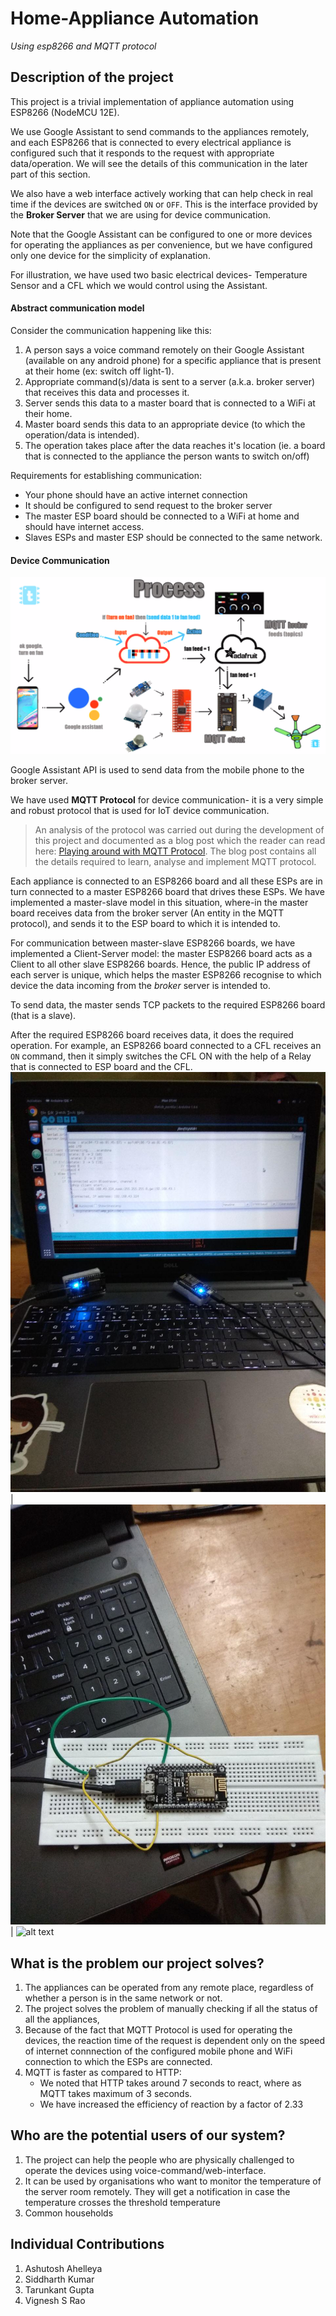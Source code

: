 # Home-Appliance Automation
*Using esp8266 and MQTT protocol*

## Description of the project
This project is a trivial implementation of appliance automation using ESP8266 (NodeMCU 12E).

We use Google Assistant to send commands to the appliances remotely, and each ESP8266 that is connected to every electrical appliance is configured such that it responds to the request with appropriate data/operation. We will see the details of this communication in the later part of this section.

We also have a web interface actively working that can help check in real time if the devices are switched `ON` or `OFF`. This is the interface provided by the **Broker Server** that we are using for device communication.

Note that the Google Assistant can be configured to one or more devices for operating the appliances as per convenience, but we have configured only one device for the simplicity of explanation.

For illustration, we have used two basic electrical devices- Temperature Sensor and a CFL which we would control using the Assistant.

#### Abstract communication model
Consider the communication happening like this:
1. A person says a voice command remotely on their Google Assistant (available on any android phone) for a specific appliance that is present at their home (ex: switch off light-1).
2. Appropriate command(s)/data is sent to a server (a.k.a. broker server) that receives this data and processes it.
3. Server sends this data to a master board that is connected to a WiFi at their home.  
4. Master board sends this data to an appropriate device (to which the operation/data is intended).
5. The operation takes place after the data reaches it's location (ie. a board that is connected to the appliance the person wants to switch on/off)

Requirements for establishing communication:
+ Your phone should have an active internet connection
+ It should be configured to send request to the broker server
+ The master ESP board should be connected to a WiFi at home and should have internet access.
+ Slaves ESPs and master ESP should be connected to the same network.

#### Device Communication
![alt text](https://github.com/IoT-Appliance-Automation/Appliance-Automation/blob/master/Images/process.png "Data Flow")

Google Assistant API is used to send data from the mobile phone to the broker server.

We have used **MQTT Protocol** for device communication- it is a very simple and robust protocol that is used for IoT device communication.

> An analysis of the protocol was carried out during the development of this project and documented as a blog post which the reader can read here: [Playing around with MQTT Protocol](https://masterpessimistaa.wordpress.com/2018/11/04/mqtt-protocol/). The blog post contains all the details required to learn, analyse and implement MQTT protocol.

Each appliance is connected to an ESP8266 board and all these ESPs are in turn connected to a master ESP8266 board that drives these ESPs. We have implemented a master-slave model in this situation, where-in the master board receives data from the broker server (An entity in the MQTT protocol), and sends it to the ESP board to which it is intended to.

For communication between master-slave ESP8266 boards, we have implemented a Client-Server model: the master ESP8266 board acts as a Client to all other slave ESP8266 boards. Hence, the public IP address of each server is unique, which helps the master ESP8266 recognise to which device the data incoming from the *broker* server is intended to.

To send data, the master sends TCP packets to the required ESP8266 board (that is a slave).

After the required ESP8266 board receives data, it does the required operation. For example, an ESP8266 board connected to a CFL receives an `ON` command, then it simply switches the CFL ON with the help of a Relay that is connected to ESP board and the CFL.  
![alt text](https://github.com/IoT-Appliance-Automation/Appliance-Automation/blob/master/Images/Lights.jpg "Lights on") | ![alt text](https://github.com/IoT-Appliance-Automation/Appliance-Automation/blob/master/Images/TemperatureSensor.jpg "Temperature Sensor module") | 
![alt text](https://github.com/IoT-Appliance-Automation/Appliance-Automation/blob/master/Images/Dashboard.jpg "Dashboard")


## What is the problem our project solves?
1. The appliances can be operated from any remote place, regardless of whether a person is in the same network or not.
2. The project solves the problem of manually checking if all the status of all the appliances,  
3. Because of the fact that MQTT Protocol is used for operating the devices, the reaction time of the request is dependent only on the speed of internet connnection of the configured mobile phone and WiFi connection to which the ESPs are connected.
4. MQTT is faster as compared to HTTP:
   + We noted that HTTP takes around 7 seconds to react, where as MQTT takes maximum of 3 seconds.
   + We have increased the efficiency of reaction by a factor of 2.33

## Who are the potential users of our system?
1. The project can help the people who are physically challenged to operate the devices using voice-command/web-interface.
2. It can be used by organisations who want to monitor the temperature of the server room remotely. They will get a notification in case the temperature crosses the threshold temperature
3. Common households

## Individual Contributions
1. Ashutosh Ahelleya
2. Siddharth Kumar
3. Tarunkant Gupta
4. Vignesh S Rao
